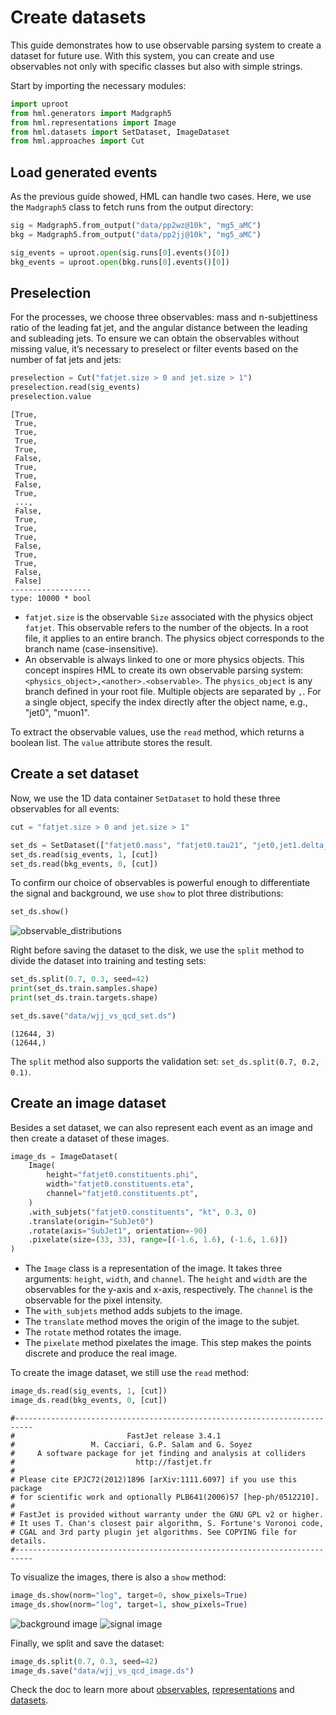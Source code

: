 # Create datasets

This guide demonstrates how to use observable parsing system to create a dataset for future use. With this system, you can create and use observables not only with specific classes but also with simple strings.

Start by importing the necessary modules:

```python
import uproot
from hml.generators import Madgraph5
from hml.representations import Image
from hml.datasets import SetDataset, ImageDataset
from hml.approaches import Cut
```

## Load generated events

As the previous guide showed, HML can handle two cases. Here, we use the `Madgraph5` class to fetch runs from the output directory:

```python
sig = Madgraph5.from_output("data/pp2wz@10k", "mg5_aMC")
bkg = Madgraph5.from_output("data/pp2jj@10k", "mg5_aMC")

sig_events = uproot.open(sig.runs[0].events()[0])
bkg_events = uproot.open(bkg.runs[0].events()[0])
```

## Preselection

For the processes, we choose three observables: mass and n-subjettiness ratio of the leading fat jet, and the angular distance between the leading and subleading jets. To ensure we can obtain the observables without missing value, it’s necessary to preselect or filter events based on the number of fat jets and jets:

```python
preselection = Cut("fatjet.size > 0 and jet.size > 1")
preselection.read(sig_events)
preselection.value
```

<div class="result" markdown>

```
[True,
 True,
 True,
 True,
 True,
 False,
 True,
 True,
 False,
 True,
 ...,
 False,
 True,
 True,
 True,
 False,
 True,
 True,
 False,
 False]
------------------
type: 10000 * bool
```

</div>

- `fatjet.size` is the observable `Size` associated with the physics object `fatjet`. This observable refers to the number of the objects. In a root file, it applies to an entire branch. The physics object corresponds to the branch name (case-insensitive).
- An observable is always linked to one or more physics objects. This concept inspires HML to create its own observable parsing system: `<physics_object>,<another>.<observable>`. The `physics_object` is any branch defined in your root file. Multiple objects are separated by `,`. For a single object, specify the index directly after the object name, e.g., "jet0", "muon1".

To extract the observable values, use the `read` method, which returns a boolean list. The `value` attribute stores the result.

## Create a set dataset

Now, we use the 1D data container `SetDataset` to hold these three observables for all events:

```python
cut = "fatjet.size > 0 and jet.size > 1"

set_ds = SetDataset(["fatjet0.mass", "fatjet0.tau21", "jet0,jet1.delta_r"])
set_ds.read(sig_events, 1, [cut])
set_ds.read(bkg_events, 0, [cut])
```

To confirm our choice of observables is powerful enough to differentiate the signal and background, we use `show` to plot three distributions:

```python
set_ds.show()
```

<div class="result" markdown>

![observable_distributions](../images/observable_distributions.png)

</div>

Right before saving the dataset to the disk, we use the `split` method to divide the dataset into training and testing sets:

```python
set_ds.split(0.7, 0.3, seed=42)
print(set_ds.train.samples.shape)
print(set_ds.train.targets.shape)

set_ds.save("data/wjj_vs_qcd_set.ds")
```

<div class="result" markdown>

```
(12644, 3)
(12644,)
```

</div>

The `split` method also supports the validation set: `set_ds.split(0.7, 0.2, 0.1)`.

## Create an image dataset

Besides a set dataset, we can also represent each event as an image and then create a dataset of these images.

```python
image_ds = ImageDataset(
    Image(
        height="fatjet0.constituents.phi",
        width="fatjet0.constituents.eta",
        channel="fatjet0.constituents.pt",
    )
    .with_subjets("fatjet0.constituents", "kt", 0.3, 0)
    .translate(origin="SubJet0")
    .rotate(axis="SubJet1", orientation=-90)
    .pixelate(size=(33, 33), range=[(-1.6, 1.6), (-1.6, 1.6)])
)
```

- The `Image` class is a representation of the image. It takes three arguments: `height`, `width`, and `channel`. The `height` and `width` are the observables for the y-axis and x-axis, respectively. The `channel` is the observable for the pixel intensity.
- The `with_subjets` method adds subjets to the image.
- The `translate` method moves the origin of the image to the subjet.
- The `rotate` method rotates the image.
- The `pixelate` method pixelates the image. This step makes the points discrete and produce the real image.

To create the image dataset, we still use the `read` method:

```python
image_ds.read(sig_events, 1, [cut])
image_ds.read(bkg_events, 0, [cut])
```

<div class="result" markdown>

```
#--------------------------------------------------------------------------
#                         FastJet release 3.4.1
#                 M. Cacciari, G.P. Salam and G. Soyez                  
#     A software package for jet finding and analysis at colliders      
#                           http://fastjet.fr                           
#	                                                                      
# Please cite EPJC72(2012)1896 [arXiv:1111.6097] if you use this package
# for scientific work and optionally PLB641(2006)57 [hep-ph/0512210].   
#                                                                       
# FastJet is provided without warranty under the GNU GPL v2 or higher.  
# It uses T. Chan's closest pair algorithm, S. Fortune's Voronoi code,
# CGAL and 3rd party plugin jet algorithms. See COPYING file for details.
#--------------------------------------------------------------------------
```

</div>

To visualize the images, there is also a `show` method:

```python
image_ds.show(norm="log", target=0, show_pixels=True)
image_ds.show(norm="log", target=1, show_pixels=True)
```

<div class="result" markdown>

![background image](../images/bkg_image.png)
![signal image](../images/sig_image.png)

</div>

Finally, we split and save the dataset:

```python
image_ds.split(0.7, 0.3, seed=42)
image_ds.save("data/wjj_vs_qcd_image.ds")
```

Check the doc to learn more about [observables](../api_reference/hml.observables.md), [representations](../api_reference/hml.representations.md) and [datasets](../api_reference/hml.datasets.md).
